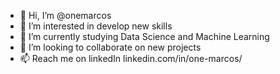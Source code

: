 - 👋 Hi, I’m @onemarcos
- 👀 I’m interested in develop new skills
- 🌱 I’m currently studying Data Science and Machine Learning
- 💞️ I’m looking to collaborate on new projects
- 📫 Reach me on linkedIn linkedin.com/in/one-marcos/

<!---

--->
